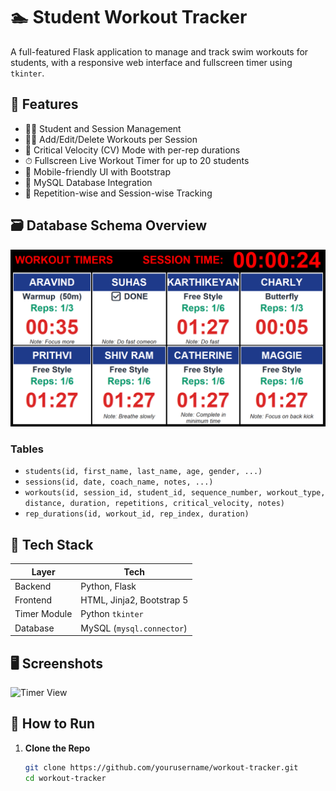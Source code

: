 # 🏊 Student Workout Tracker

A full-featured Flask application to manage and track swim workouts for students, with a responsive web interface and fullscreen timer using `tkinter`.

## 📌 Features

- 👨‍🎓 Student and Session Management
- 🏋️‍♂️ Add/Edit/Delete Workouts per Session
- 🧠 Critical Velocity (CV) Mode with per-rep durations
- ⏱ Fullscreen Live Workout Timer for up to 20 students
- 📱 Mobile-friendly UI with Bootstrap
- 💾 MySQL Database Integration
- 🎯 Repetition-wise and Session-wise Tracking

## 🗃 Database Schema Overview

![ER Diagram](timer_window)

### Tables

- `students(id, first_name, last_name, age, gender, ...)`
- `sessions(id, date, coach_name, notes, ...)`
- `workouts(id, session_id, student_id, sequence_number, workout_type, distance, duration, repetitions, critical_velocity, notes)`
- `rep_durations(id, workout_id, rep_index, duration)`

## 🚀 Tech Stack

| Layer         | Tech                          |
|---------------|-------------------------------|
| Backend       | Python, Flask                 |
| Frontend      | HTML, Jinja2, Bootstrap 5     |
| Timer Module  | Python `tkinter`              |
| Database      | MySQL (`mysql.connector`)     |

## 🖥 Screenshots

![Timer View](timer_window.png)

## 🧪 How to Run

1. **Clone the Repo**
   ```bash
   git clone https://github.com/yourusername/workout-tracker.git
   cd workout-tracker
